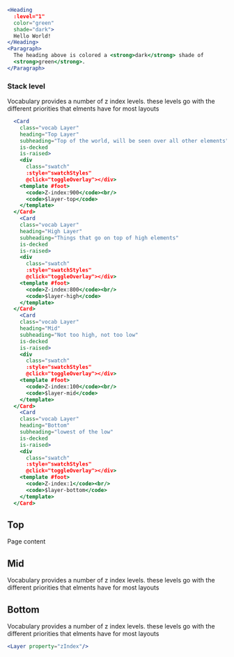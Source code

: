 ```jsx
<Heading
  :level="1"
  color="green"
  shade="dark">
  Hello World!
</Heading>
<Paragraph>
  The heading above is colored a <strong>dark</strong> shade of 
  <strong>green</strong>.
</Paragraph> 
```

### Stack level

Vocabulary provides a number of z index levels. these levels go with the different priorities that elments have for most layouts
```jsx
  <Card
    class="vocab Layer"
    heading="Top Layer"
    subheading="Top of the world, will be seen over all other elements"
    is-decked
    is-raised>
    <div
      class="swatch"
      :style="swatchStyles"
      @click="toggleOverlay"></div>
    <template #foot>
      <code>Z-index:900</code><br/>
      <code>$layer-top</code>
    </template>
  </Card>
    <Card
    class="vocab Layer"
    heading="High Layer"
    subheading="Things that go on top of high elements"
    is-decked
    is-raised>
    <div
      class="swatch"
      :style="swatchStyles"
      @click="toggleOverlay"></div>
    <template #foot>
      <code>Z-index:800</code><br/>
      <code>$layer-high</code>
    </template>
  </Card>
    <Card
    class="vocab Layer"
    heading="Mid"
    subheading="Not too high, not too low"
    is-decked
    is-raised>
    <div
      class="swatch"
      :style="swatchStyles"
      @click="toggleOverlay"></div>
    <template #foot>
      <code>Z-index:100</code><br/>
      <code>$layer-mid</code>
    </template>
  </Card>
    <Card
    class="vocab Layer"
    heading="Bottom"
    subheading="lowest of the low"
    is-decked
    is-raised>
    <div
      class="swatch"
      :style="swatchStyles"
      @click="toggleOverlay"></div>
    <template #foot>
      <code>Z-index:1</code><br/>
      <code>$layer-bottom</code>
    </template>
  </Card>    
```

## Top

Page content

## Mid

Vocabulary provides a number of z index levels. these levels go with the different priorities that elments have for most layouts

## Bottom

Vocabulary provides a number of z index levels. these levels go with the different priorities that elments have for most layouts

```jsx noeditor
<Layer property="zIndex"/>
```

